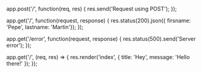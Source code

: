 app.post('/', function(req, res) {
  res.send('Request using POST');
});

app.get('/', function(request, response) {
  res.status(200).json({ firsname: 'Pepe', lastname: 'Martin'});
});

app.get('/error', function(request, response) {
  res.status(500).send('Server error');
});


app.get('/', (req, res) => {
  res.render('index', { title: 'Hey', message: 'Hello there!' });
});